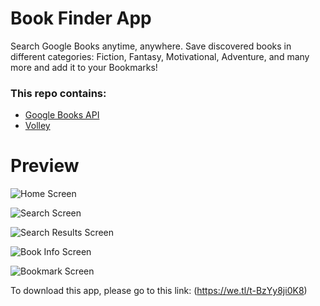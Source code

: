 # Book Finder App

Search Google Books anytime, anywhere. Save discovered books in different categories: Fiction, Fantasy, Motivational, Adventure, and many more and add it to your Bookmarks!

### This repo contains:
* [Google Books API](https://developers.google.com/books/docs/v1/reference/volumes)
* [Volley](https://developer.android.com/training/volley)

# Preview
![Home Screen](https://github.com/bevcastillo/android-bookfinder/blob/master/app/src/main/res/drawable-v24/home_screen.jpg)

![Search Screen](https://github.com/bevcastillo/android-bookfinder/blob/master/app/src/main/res/drawable-v24/search_screen.jpg)

![Search Results Screen](https://github.com/bevcastillo/android-bookfinder/blob/master/app/src/main/res/drawable-v24/search_results.jpg)

![Book Info Screen](https://github.com/bevcastillo/android-bookfinder/blob/master/app/src/main/res/drawable-v24/book_details.jpg)

![Bookmark Screen](https://github.com/bevcastillo/android-bookfinder/blob/master/app/src/main/res/drawable-v24/bookmarks.jpg)

To download this app, please go to this link:
(https://we.tl/t-BzYy8ji0K8)


